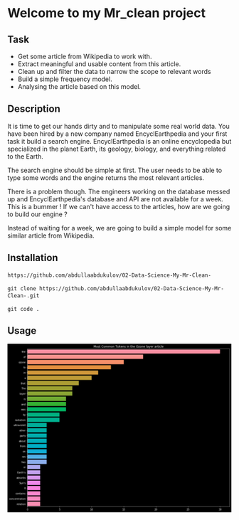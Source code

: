 # Welcome to my Mr_clean project

## Task
- Get some article from Wikipedia to work with.
- Extract meaningful and usable content from this article.
- Clean up and filter the data to narrow the scope to relevant words
- Build a simple frequency model.
- Analysing the article based on this model.


## Description
It is time to get our hands dirty and to manipulate some real world data. You have been hired by a new company named EncyclEarthpedia and your first task it build a search engine. EncyclEarthpedia is an online encyclopedia but specialized in the planet Earth, its geology, biology, and everything related to the Earth.

The search engine should be simple at first. The user needs to be able to type some words and the engine returns the most relevant articles.

There is a problem though. The engineers working on the database messed up and EncyclEarthpedia's database and API are not available for a week. This is a bummer ! If we can't have access to the articles, how are we going to build our engine ?

Instead of waiting for a week, we are going to build a simple model for some similar article from Wikipedia.


## Installation
```commandline
https://github.com/abdullaabdukulov/02-Data-Science-My-Mr-Clean-
```
```commandline
git clone https://github.com/abdullaabdukulov/02-Data-Science-My-Mr-Clean-.git
```
```commandline
git code .
```


## Usage
![img.png](img.png)
